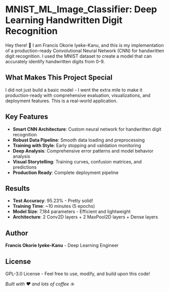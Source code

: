 # MNIST_ML_Image_Classifier: Deep Learning Handwritten Digit Recognition

Hey there! 👋 I am Francis Okorie Iyeke-Kanu, and this is my implementation of a production-ready Convolutional Neural Network (CNN) for handwritten digit recognition. I used the MNIST dataset to create a model that can accurately identify handwritten digits from 0-9.

## What Makes This Project Special
I did not just build a basic model - I went the extra mile to make it production-ready with comprehensive evaluation, visualizations, and deployment features. This is a real-world application.

## Key Features
- **Smart CNN Architecture**: Custom neural network for handwritten digit recognition
- **Robust Data Pipeline**: Smooth data loading and preprocessing
- **Training with Style**: Early stopping and validation monitoring
- **Deep Analysis**: Comprehensive error patterns and model behavior analysis
- **Visual Storytelling**: Training curves, confusion matrices, and predictions
- **Production Ready**: Complete deployment pipeline

## Results
- **Test Accuracy**: 95.23% - Pretty solid!
- **Training Time**: ~10 minutes (5 epochs)
- **Model Size**: 7,184 parameters - Efficient and lightweight
- **Architecture**: 2 Conv2D layers + 2 MaxPool2D layers + Dense layers

## Author
**Francis Okorie Iyeke-Kanu** - Deep Learning Engineer

## License
GPL-3.0 License - Feel free to use, modify, and build upon this code!

*Built with ❤️ and lots of coffee ☕*
